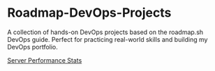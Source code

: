 # Roadmap-DevOps-Projects
A collection of hands-on DevOps projects based on the roadmap.sh DevOps guide. Perfect for practicing real-world skills and building my DevOps portfolio.


[Server Performance Stats](https://github.com/munirmahmud/Roadmap-DevOps-Projects/tree/main/Server-Performance-Stats)
